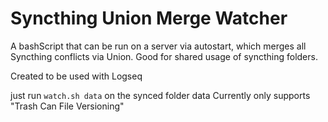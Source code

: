 # Syncthing Union Merge Watcher
A bashScript that can be run on a server via autostart, which merges all Syncthing conflicts via Union.
Good for shared usage of syncthing folders.

Created to be used with Logseq

just run ```watch.sh data``` on the synced folder data
Currently only supports "Trash Can File Versioning"

